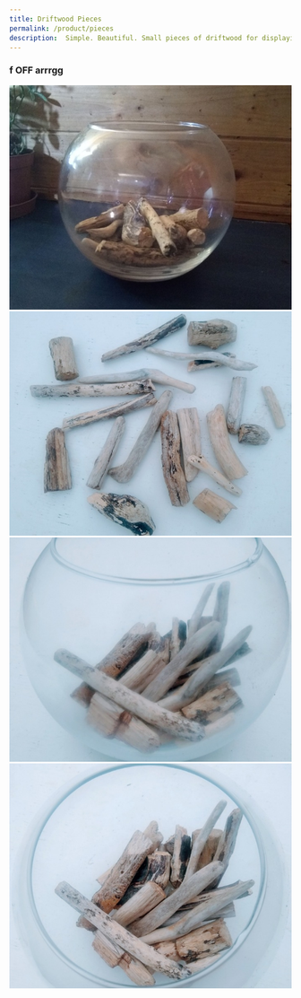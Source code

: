 ```yaml
---
title: Driftwood Pieces
permalink: /product/pieces
description:  Simple. Beautiful. Small pieces of driftwood for displaying in a bowl.
---
```

### f OFF arrrgg
<div class="row">
  <div class="column">
    <img src="/assets/images/bits1-680.jpg">
    <img src="/assets/images/bits2-680.jpg">
    <img src="/assets/images/bits3-680.jpg">
    <img src="/assets/images/bits4-680.jpg">
  </div>
 </div>
